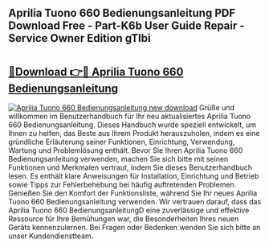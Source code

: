 ## Aprilia Tuono 660 Bedienungsanleitung PDF Download Free - Part-K6b User Guide Repair - Service Owner Edition gTlbi

# <h2><a href="http://df44lh.blite.top/?on=Aprilia+Tuono+660+Bedienungsanleitung">🔗Download 👉🔴 Aprilia Tuono 660 Bedienungsanleitung</a></h2>

[![Aprilia Tuono 660 Bedienungsanleitung new download](https://i.imgur.com/lujVjoI.png)](http://df44lh.blite.top/?on=Aprilia+Tuono+660+Bedienungsanleitung)
Grüße und willkommen im Benutzerhandbuch für Ihr neu aktualisiertes Aprilia Tuono 660 Bedienungsanleitung. Dieses Handbuch wurde speziell entwickelt, um Ihnen zu helfen, das Beste aus Ihrem Produkt herauszuholen, indem es eine gründliche Erläuterung seiner Funktionen, Einrichtung, Verwendung, Wartung und Problemlösung enthält. Bevor Sie Ihren Aprilia Tuono 660 Bedienungsanleitung verwenden, machen Sie sich bitte mit seinen Funktionen und Merkmalen vertraut, indem Sie dieses Benutzerhandbuch lesen. Es enthält klare Anweisungen für Installation, Einrichtung und Betrieb sowie Tipps zur Fehlerbehebung bei häufig auftretenden Problemen. Genießen Sie den Komfort der Funktionsliste, während Sie Ihr neues Aprilia Tuono 660 Bedienungsanleitung verwenden. Wir vertrauen darauf, dass das Aprilia Tuono 660 BedienungsanleitungD eine zuverlässige und effektive Ressource für Ihre Bemühungen war, die Besonderheiten Ihres neuen Geräts kennenzulernen. Bei Fragen oder Bedenken wenden Sie sich bitte an unser Kundendienstteam.
